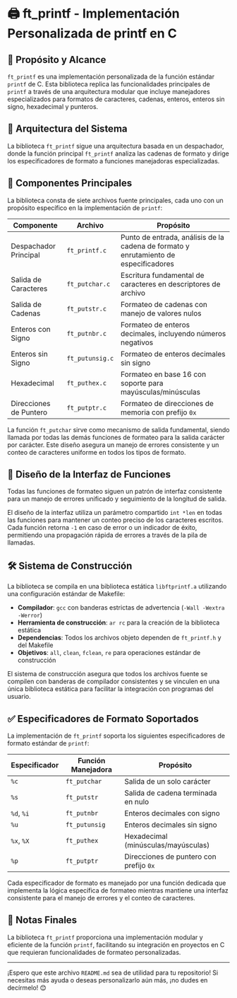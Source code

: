 # 🖨️ ft_printf - Implementación Personalizada de printf en C

## 🎯 Propósito y Alcance

`ft_printf` es una implementación personalizada de la función estándar `printf` de C. Esta biblioteca replica las funcionalidades principales de `printf` a través de una arquitectura modular que incluye manejadores especializados para formatos de caracteres, cadenas, enteros, enteros sin signo, hexadecimal y punteros.

## 🧱 Arquitectura del Sistema

La biblioteca `ft_printf` sigue una arquitectura basada en un despachador, donde la función principal `ft_printf` analiza las cadenas de formato y dirige los especificadores de formato a funciones manejadoras especializadas.

## 🔧 Componentes Principales

La biblioteca consta de siete archivos fuente principales, cada uno con un propósito específico en la implementación de `printf`:

| Componente         | Archivo           | Propósito                                                        |
|--------------------|-------------------|------------------------------------------------------------------|
| Despachador Principal | `ft_printf.c`     | Punto de entrada, análisis de la cadena de formato y enrutamiento de especificadores |
| Salida de Caracteres | `ft_putchar.c`    | Escritura fundamental de caracteres en descriptores de archivo   |
| Salida de Cadenas   | `ft_putstr.c`     | Formateo de cadenas con manejo de valores nulos                  |
| Enteros con Signo   | `ft_putnbr.c`     | Formateo de enteros decimales, incluyendo números negativos      |
| Enteros sin Signo   | `ft_putunsig.c`   | Formateo de enteros decimales sin signo                          |
| Hexadecimal         | `ft_puthex.c`     | Formateo en base 16 con soporte para mayúsculas/minúsculas       |
| Direcciones de Puntero | `ft_putptr.c`     | Formateo de direcciones de memoria con prefijo `0x`              |

La función `ft_putchar` sirve como mecanismo de salida fundamental, siendo llamada por todas las demás funciones de formateo para la salida carácter por carácter. Este diseño asegura un manejo de errores consistente y un conteo de caracteres uniforme en todos los tipos de formato.

## 🧩 Diseño de la Interfaz de Funciones

Todas las funciones de formateo siguen un patrón de interfaz consistente para un manejo de errores unificado y seguimiento de la longitud de salida.

El diseño de la interfaz utiliza un parámetro compartido `int *len` en todas las funciones para mantener un conteo preciso de los caracteres escritos. Cada función retorna `-1` en caso de error o un indicador de éxito, permitiendo una propagación rápida de errores a través de la pila de llamadas.

## 🛠️ Sistema de Construcción

La biblioteca se compila en una biblioteca estática `libftprintf.a` utilizando una configuración estándar de Makefile:

- **Compilador**: `gcc` con banderas estrictas de advertencia (`-Wall -Wextra -Werror`)
- **Herramienta de construcción**: `ar rc` para la creación de la biblioteca estática
- **Dependencias**: Todos los archivos objeto dependen de `ft_printf.h` y del Makefile
- **Objetivos**: `all`, `clean`, `fclean`, `re` para operaciones estándar de construcción

El sistema de construcción asegura que todos los archivos fuente se compilen con banderas de compilador consistentes y se vinculen en una única biblioteca estática para facilitar la integración con programas del usuario.

## ✅ Especificadores de Formato Soportados

La implementación de `ft_printf` soporta los siguientes especificadores de formato estándar de `printf`:

| Especificador | Función Manejadora | Propósito                                        |
|---------------|--------------------|--------------------------------------------------|
| `%c`          | `ft_putchar`       | Salida de un solo carácter                       |
| `%s`          | `ft_putstr`        | Salida de cadena terminada en nulo               |
| `%d`, `%i`    | `ft_putnbr`        | Enteros decimales con signo                      |
| `%u`          | `ft_putunsig`      | Enteros decimales sin signo                      |
| `%x`, `%X`    | `ft_puthex`        | Hexadecimal (minúsculas/mayúsculas)              |
| `%p`          | `ft_putptr`        | Direcciones de puntero con prefijo `0x`          |

Cada especificador de formato es manejado por una función dedicada que implementa la lógica específica de formateo mientras mantiene una interfaz consistente para el manejo de errores y el conteo de caracteres.

## 📌 Notas Finales

La biblioteca `ft_printf` proporciona una implementación modular y eficiente de la función `printf`, facilitando su integración en proyectos en C que requieran funcionalidades de formateo personalizadas.

---

¡Espero que este archivo `README.md` sea de utilidad para tu repositorio! Si necesitas más ayuda o deseas personalizarlo aún más, ¡no dudes en decírmelo! 😊
